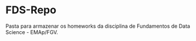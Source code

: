 # FDS-Repo
Pasta para armazenar os homeworks da disciplina de Fundamentos de Data Science - EMAp/FGV.
